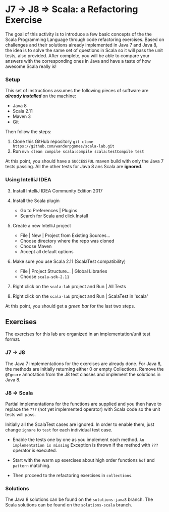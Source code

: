 # J7 -> J8 => Scala: a Refactoring Exercise 

The goal of this activity is to introduce a few basic concepts of the the Scala Programming Language through code refactoring exercises.
Based on challenges and their solutions already implemented in Java 7 and Java 8, the idea is to solve the same set of questions in Scala so it will pass the unit tests, also provided.
After complete, you will be able to compare your answers with the corresponding ones in Java and have a taste of how awesome Scala really is!


### Setup

This set of instructions assumes the following pieces of software are ***already installed*** on the machine:

- Java 8
- Scala 2.11
- Maven 3
- Git 

Then follow the steps:
 
1. Clone this GitHub repository `git clone https://github.com/wanderpgomes/scala-lab.git`
2. Run `mvn clean compile scala:compile scala:testCompile test`

At this point, you should have a `SUCCESSFUL` maven build with only the Java 7 tests passing. All the other tests for Java 8 ans Scala are **ignored**.

### Using IntelliJ IDEA
 
3. Install IntelliJ IDEA Community Edition 2017
4. Install the Scala plugin
   - Go to Preferences | Plugins
   - Search for Scala and click Install
5. Create a new IntelliJ project   
   - File | New | Project from Existing Sources...
   - Choose directory where the repo was cloned
   - Choose Maven 
   - Accept all default options
6. Make sure you use Scala 2.11 (ScalaTest compatibility)
   - File | Project Structure... | Global Libraries
   - Choose `scala-sdk-2.11`

7. Right click on the `scala-lab` project and Run | All Tests 
8. Right click on the `scala-lab` project and Run | ScalaTest in 'scala'

At this point, you should get a *green bar* for the last two steps.
   

## Exercises


The exercises for this lab are organized in an implementation/unit test format.

### J7 -> J8

The Java 7 implementations for the exercises are already done.
For Java 8, the methods are initially returning either 0 or empty Collections. Remove the `@Ignore` annotation from the J8 test classes and implement the solutions in Java 8.

### J8 => Scala
Partial implementations for the functions are supplied and you then have to replace the `???` (not yet implemented operator) with Scala code so the unit tests will pass.

Initially all the ScalaTest cases are ignored. In order to enable them, just change `ignore` to `test` for each individual test case. 

- Enable the tests one by one as you implement each method. `An implementation is missing` Exception is thrown if the method with `???` operator is executed.

- Start with the warm up exercises about high order functions `hof`  and  `pattern` matching.

- Then proceed to the refactoring exercises in `collections`.


### Solutions

The Java 8 solutions can be found on the `solutions-java8` branch.
The Scala solutions can be found on the `solutions-scala` branch.
